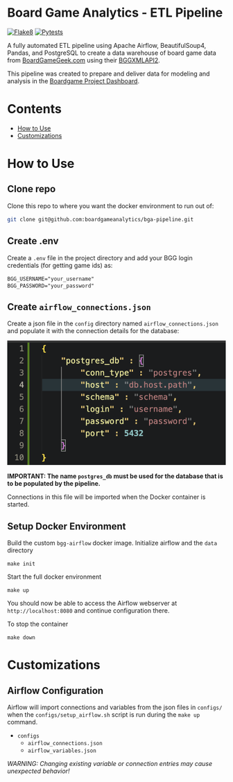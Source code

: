 # Board Game Analytics - ETL Pipeline

[![Flake8](https://github.com/boardgameanalytics/bga-pipeline/actions/workflows/flake8.yml/badge.svg)](https://github.com/boardgameanalytics/bga-pipeline/actions/workflows/flake8.yml)
[![Pytests](https://github.com/boardgameanalytics/bga-pipeline/actions/workflows/pytest.yml/badge.svg)](https://github.com/boardgameanalytics/bga-pipeline/actions/workflows/pytest.yml)

A fully automated ETL pipeline using Apache Airflow, BeautifulSoup4, Pandas, and PostgreSQL to create a data warehouse of board game data from [BoardGameGeek.com](https://boardgamegeek.com/) using their [BGGXMLAPI2](https://boardgamegeek.com/wiki/page/BGG_XML_API2).

This pipeline was created to prepare and deliver data for modeling and analysis in the [Boardgame Project Dashboard](https://github.com/boardgameanalytics/bga-web-dashboard).

# Contents
- [How to Use](#how-to-use)
- [Customizations](#customizations)


# How to Use

## Clone repo
Clone this repo to where you want the docker environment to run out of:

```bash
git clone git@github.com:boardgameanalytics/bga-pipeline.git
```

## Create .env
Create a `.env` file in the project directory and add your BGG login credentials
(for getting game ids) as:

```
BGG_USERNAME="your_username"
BGG_PASSWORD="your_password"
```

## Create `airflow_connections.json`
Create a json file in the `config` directory named `airflow_connections.json`
and populate it with the connection details for the database:

![JSON Example](docs/airflow_connections_json_example.png)

**IMPORTANT: The name `postgres_db` must be used for the database that is to be populated
by the pipeline.**

Connections in this file will be imported when the Docker container is started.

## Setup Docker Environment

Build the custom `bgg-airflow` docker image. 
Initialize airflow and the `data` directory
```
make init
```

Start the full docker environment
```
make up
```
You should now be able to access the Airflow webserver at `http://localhost:8080` and continue configuration there.

To stop the container
```
make down
```


# Customizations

## Airflow Configuration
Airflow will import connections and variables from the json files in `configs/`
when the `configs/setup_airflow.sh` script is run during the `make up` command.

- `configs`
  - `airflow_connections.json`
  - `airflow_variables.json`

*WARNING: Changing existing variable or connection entries may cause unexpected behavior!*
